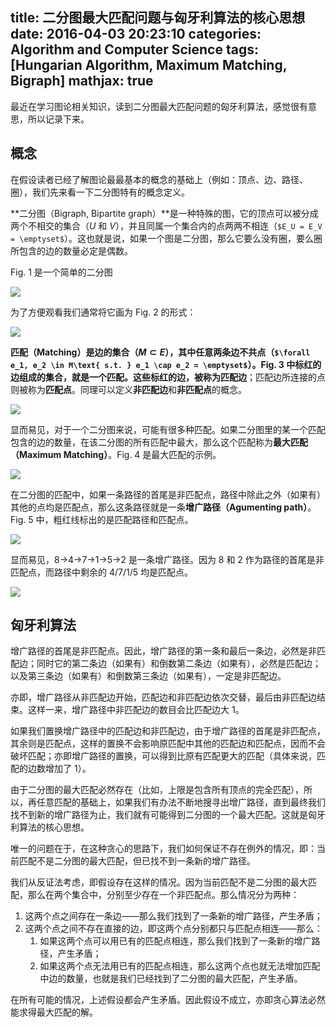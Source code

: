 title: 二分图最大匹配问题与匈牙利算法的核心思想
date: 2016-04-03 20:23:10
categories: Algorithm and Computer Science
tags: [Hungarian Algorithm, Maximum Matching, Bigraph]
mathjax: true
---

最近在学习图论相关知识，读到二分图最大匹配问题的匈牙利算法，感觉很有意思，所以记录下来。

<!-- more -->

## 概念

在假设读者已经了解图论最最基本的概念的基础上（例如：顶点、边、路径、圈），我们先来看一下二分图特有的概念定义。

**二分图（Bigraph, Bipartite graph）**是一种特殊的图，它的顶点可以被分成两个不相交的集合（$U$ 和 $V$），并且同属一个集合内的点两两不相连（`$E_U = E_V = \emptyset$`）。这也就是说，如果一个图是二分图，那么它要么没有圈，要么圈所包含的边的数量必定是偶数。

Fig. 1 是一个简单的二分图

![](/uploads/images/Bigraph/mm-1.png)

为了方便观看我们通常将它画为 Fig. 2 的形式：

![](/uploads/images/Bigraph/mm-2.png)

**匹配（Matching）**是边的集合（$M \subset E$），其中任意两条边不共点（`$\forall e_1, e_2 \in M\text{ s.t. } e_1 \cap e_2 = \emptyset$`）。Fig. 3 中标红的边组成的集合，就是一个匹配。这些标红的边，被称为**匹配边**；匹配边所连接的点则被称为**匹配点**。同理可以定义**非匹配边**和**非匹配点**的概念。

![](/uploads/images/Bigraph/mm-3.png)

显而易见，对于一个二分图来说，可能有很多种匹配。如果二分图里的某一个匹配包含的边的数量，在该二分图的所有匹配中最大，那么这个匹配称为**最大匹配（Maximum Matching）**。Fig. 4 是最大匹配的示例。

![](/uploads/images/Bigraph/mm-4.png)

在二分图的匹配中，如果一条路径的首尾是非匹配点，路径中除此之外（如果有）其他的点均是匹配点，那么这条路径就是一条**增广路径（Agumenting path）**。Fig. 5 中，粗红线标出的是匹配路径和匹配点。

![](/uploads/images/Bigraph/mm-5.png)

显而易见，8->4->7->1->5->2 是一条增广路径。因为 8 和 2 作为路径的首尾是非匹配点，而路径中剩余的 4/7/1/5 均是匹配点。

![](/uploads/images/Bigraph/mm-6.png)

## 匈牙利算法

增广路径的首尾是非匹配点。因此，增广路径的第一条和最后一条边，必然是非匹配边；同时它的第二条边（如果有）和倒数第二条边（如果有），必然是匹配边；以及第三条边（如果有）和倒数第三条边（如果有），一定是非匹配边。

亦即，增广路径从非匹配边开始，匹配边和非匹配边依次交替，最后由非匹配边结束。这样一来，增广路径中非匹配边的数目会比匹配边大 1。

如果我们置换增广路径中的匹配边和非匹配边，由于增广路径的首尾是非匹配点，其余则是匹配点，这样的置换不会影响原匹配中其他的匹配边和匹配点，因而不会破坏匹配；亦即增广路径的置换，可以得到比原有匹配更大的匹配（具体来说，匹配的边数增加了 1）。

由于二分图的最大匹配必然存在（比如，上限是包含所有顶点的完全匹配），所以，再任意匹配的基础上，如果我们有办法不断地搜寻出增广路径，直到最终我们找不到新的增广路径为止，我们就有可能得到二分图的一个最大匹配。这就是匈牙利算法的核心思想。

唯一的问题在于，在这种贪心的思路下，我们如何保证不存在例外的情况，即：当前匹配不是二分图的最大匹配，但已找不到一条新的增广路径。

我们从反证法考虑，即假设存在这样的情况。因为当前匹配不是二分图的最大匹配，那么在两个集合中，分别至少存在一个非匹配点。那么情况分为两种：

1. 这两个点之间存在一条边——那么我们找到了一条新的增广路径，产生矛盾；
2. 这两个点之间不存在直接的边，即这两个点分别都只与匹配点相连——那么：
    1. 如果这两个点可以用已有的匹配点相连，那么我们找到了一条新的增广路径，产生矛盾；
    2. 如果这两个点无法用已有的匹配点相连，那么这两个点也就无法增加匹配中边的数量，也就是我们已经找到了二分图的最大匹配，产生矛盾。

在所有可能的情况，上述假设都会产生矛盾。因此假设不成立，亦即贪心算法必然能求得最大匹配的解。
